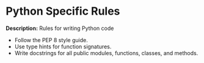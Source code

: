 # Python Specific Rules

**Description:** Rules for writing Python code

- Follow the PEP 8 style guide.
- Use type hints for function signatures.
- Write docstrings for all public modules, functions, classes, and methods.
